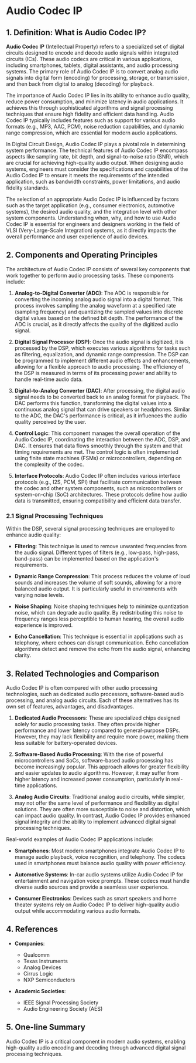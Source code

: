 # Audio Codec IP

## 1. Definition: What is **Audio Codec IP**?
**Audio Codec IP** (Intellectual Property) refers to a specialized set of digital circuits designed to encode and decode audio signals within integrated circuits (ICs). These audio codecs are critical in various applications, including smartphones, tablets, digital assistants, and audio processing systems. The primary role of Audio Codec IP is to convert analog audio signals into digital form (encoding) for processing, storage, or transmission, and then back from digital to analog (decoding) for playback. 

The importance of Audio Codec IP lies in its ability to enhance audio quality, reduce power consumption, and minimize latency in audio applications. It achieves this through sophisticated algorithms and signal processing techniques that ensure high fidelity and efficient data handling. Audio Codec IP typically includes features such as support for various audio formats (e.g., MP3, AAC, PCM), noise reduction capabilities, and dynamic range compression, which are essential for modern audio applications.

In Digital Circuit Design, Audio Codec IP plays a pivotal role in determining system performance. The technical features of Audio Codec IP encompass aspects like sampling rate, bit depth, and signal-to-noise ratio (SNR), which are crucial for achieving high-quality audio output. When designing audio systems, engineers must consider the specifications and capabilities of the Audio Codec IP to ensure it meets the requirements of the intended application, such as bandwidth constraints, power limitations, and audio fidelity standards.

The selection of an appropriate Audio Codec IP is influenced by factors such as the target application (e.g., consumer electronics, automotive systems), the desired audio quality, and the integration level with other system components. Understanding when, why, and how to use Audio Codec IP is essential for engineers and designers working in the field of VLSI (Very-Large-Scale Integration) systems, as it directly impacts the overall performance and user experience of audio devices.

## 2. Components and Operating Principles
The architecture of Audio Codec IP consists of several key components that work together to perform audio processing tasks. These components include:

1. **Analog-to-Digital Converter (ADC)**: The ADC is responsible for converting the incoming analog audio signal into a digital format. This process involves sampling the analog waveform at a specified rate (sampling frequency) and quantizing the sampled values into discrete digital values based on the defined bit depth. The performance of the ADC is crucial, as it directly affects the quality of the digitized audio signal.

2. **Digital Signal Processor (DSP)**: Once the audio signal is digitized, it is processed by the DSP, which executes various algorithms for tasks such as filtering, equalization, and dynamic range compression. The DSP can be programmed to implement different audio effects and enhancements, allowing for a flexible approach to audio processing. The efficiency of the DSP is measured in terms of its processing power and ability to handle real-time audio data.

3. **Digital-to-Analog Converter (DAC)**: After processing, the digital audio signal needs to be converted back to an analog format for playback. The DAC performs this function, transforming the digital values into a continuous analog signal that can drive speakers or headphones. Similar to the ADC, the DAC's performance is critical, as it influences the audio quality perceived by the user.

4. **Control Logic**: This component manages the overall operation of the Audio Codec IP, coordinating the interaction between the ADC, DSP, and DAC. It ensures that data flows smoothly through the system and that timing requirements are met. The control logic is often implemented using finite state machines (FSMs) or microcontrollers, depending on the complexity of the codec.

5. **Interface Protocols**: Audio Codec IP often includes various interface protocols (e.g., I2S, PCM, SPI) that facilitate communication between the codec and other system components, such as microcontrollers or system-on-chip (SoC) architectures. These protocols define how audio data is transmitted, ensuring compatibility and efficient data transfer.

### 2.1 Signal Processing Techniques
Within the DSP, several signal processing techniques are employed to enhance audio quality:

- **Filtering**: This technique is used to remove unwanted frequencies from the audio signal. Different types of filters (e.g., low-pass, high-pass, band-pass) can be implemented based on the application's requirements.

- **Dynamic Range Compression**: This process reduces the volume of loud sounds and increases the volume of soft sounds, allowing for a more balanced audio output. It is particularly useful in environments with varying noise levels.

- **Noise Shaping**: Noise shaping techniques help to minimize quantization noise, which can degrade audio quality. By redistributing this noise to frequency ranges less perceptible to human hearing, the overall audio experience is improved.

- **Echo Cancellation**: This technique is essential in applications such as telephony, where echoes can disrupt communication. Echo cancellation algorithms detect and remove the echo from the audio signal, enhancing clarity.

## 3. Related Technologies and Comparison
Audio Codec IP is often compared with other audio processing technologies, such as dedicated audio processors, software-based audio processing, and analog audio circuits. Each of these alternatives has its own set of features, advantages, and disadvantages.

1. **Dedicated Audio Processors**: These are specialized chips designed solely for audio processing tasks. They often provide higher performance and lower latency compared to general-purpose DSPs. However, they may lack flexibility and require more power, making them less suitable for battery-operated devices.

2. **Software-Based Audio Processing**: With the rise of powerful microcontrollers and SoCs, software-based audio processing has become increasingly popular. This approach allows for greater flexibility and easier updates to audio algorithms. However, it may suffer from higher latency and increased power consumption, particularly in real-time applications.

3. **Analog Audio Circuits**: Traditional analog audio circuits, while simpler, may not offer the same level of performance and flexibility as digital solutions. They are often more susceptible to noise and distortion, which can impact audio quality. In contrast, Audio Codec IP provides enhanced signal integrity and the ability to implement advanced digital signal processing techniques.

Real-world examples of Audio Codec IP applications include:

- **Smartphones**: Most modern smartphones integrate Audio Codec IP to manage audio playback, voice recognition, and telephony. The codecs used in smartphones must balance audio quality with power efficiency.

- **Automotive Systems**: In-car audio systems utilize Audio Codec IP for entertainment and navigation voice prompts. These codecs must handle diverse audio sources and provide a seamless user experience.

- **Consumer Electronics**: Devices such as smart speakers and home theater systems rely on Audio Codec IP to deliver high-quality audio output while accommodating various audio formats.

## 4. References
- **Companies**: 
  - Qualcomm
  - Texas Instruments
  - Analog Devices
  - Cirrus Logic
  - NXP Semiconductors

- **Academic Societies**: 
  - IEEE Signal Processing Society
  - Audio Engineering Society (AES)

## 5. One-line Summary
Audio Codec IP is a critical component in modern audio systems, enabling high-quality audio encoding and decoding through advanced digital signal processing techniques.
